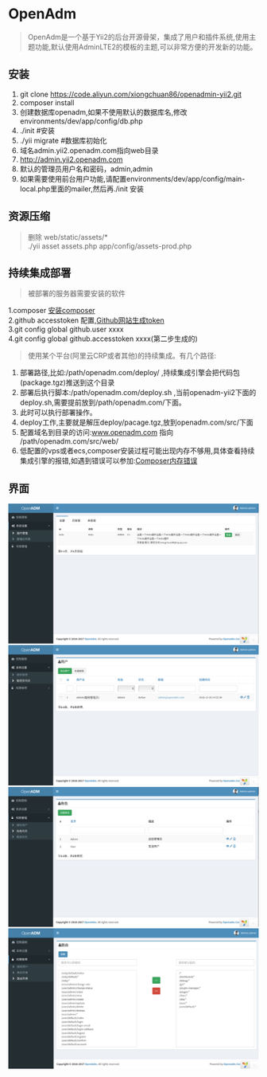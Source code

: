 OpenAdm
======
>OpenAdm是一个基于Yii2的后台开源骨架，集成了用户和插件系统,使用主题功能,默认使用AdminLTE2的模板的主题,可以非常方便的开发新的功能。

安装
----
1. git clone https://code.aliyun.com/xiongchuan86/openadmin-yii2.git
2. composer install
3. 创建数据库openadm,如果不使用默认的数据库名,修改environments/dev/app/config/db.php
3. ./init #安装
4. ./yii migrate #数据库初始化
5. 域名admin.yii2.openadm.com指向web目录
6. http://admin.yii2.openadm.com
7. 默认的管理员用户名和密码，admin,admin
8. 如果需要使用前台用户功能,请配置environments/dev/app/config/main-local.php里面的mailer,然后再./init 安装

资源压缩
----
>删除 web/static/assets/*  
>./yii asset assets.php app/config/assets-prod.php

持续集成部署
----
>被部署的服务器需要安装的软件  

1.composer [安装composer](https://getcomposer.org/download/)   
2.github accesstoken 配置,[Github网站生成token](https://github.com/settings/tokens)  
3.git config global github.user xxxx  
4.git config global github.accesstoken xxxx(第二步生成的)  

>使用某个平台(阿里云CRP或者其他)的持续集成。有几个路径:  
1. 部署路径,比如:/path/openadm.com/deploy/ ,持续集成引擎会把代码包(package.tgz)推送到这个目录  
2. 部署后执行脚本:/path/openadm.com/deploy.sh ,当前openadm-yii2下面的deploy.sh,需要提前放到/path/openadm.com/下面。  
3. 此时可以执行部署操作。  
4. deploy工作,主要就是解压deploy/pacage.tgz,放到openadm.com/src/下面  
5. 配置域名到目录的访问:www.openadm.com 指向 /path/openadm.com/src/web/  
6. 低配置的vps或者ecs,composer安装过程可能出现内存不够用,具体查看持续集成引擎的报错,如遇到错误可以参加:[Composer内存错误](https://getcomposer.org/doc/articles/troubleshooting.md#proc-open-fork-failed-errors)  


界面
----

![插件管理](screen1.png)
![管理员管理](screen2.png)
![角色管理](screen3.png)
![路由列表](screen4.png)
